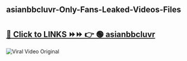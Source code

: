 
 ## asianbbcluvr-Only-Fans-Leaked-Videos-Files

# <h2><a href="https://mediaupload.pro?asianbbcluvr">🔗 Click to LINKS ⏩⏩ 👉 🟢 asianbbcluvr </a></h2>

<a href="https://mediaupload.pro?asianbbcluvr" rel="nofollow" data-target="animated-image.originalLink"><img src="https://i.ibb.co.com/xMMVF88/686577567.gif" alt="Viral Video Original" style="max-width: 100%; display: inline-block;" data-target="animated-image.originalImage"></a>